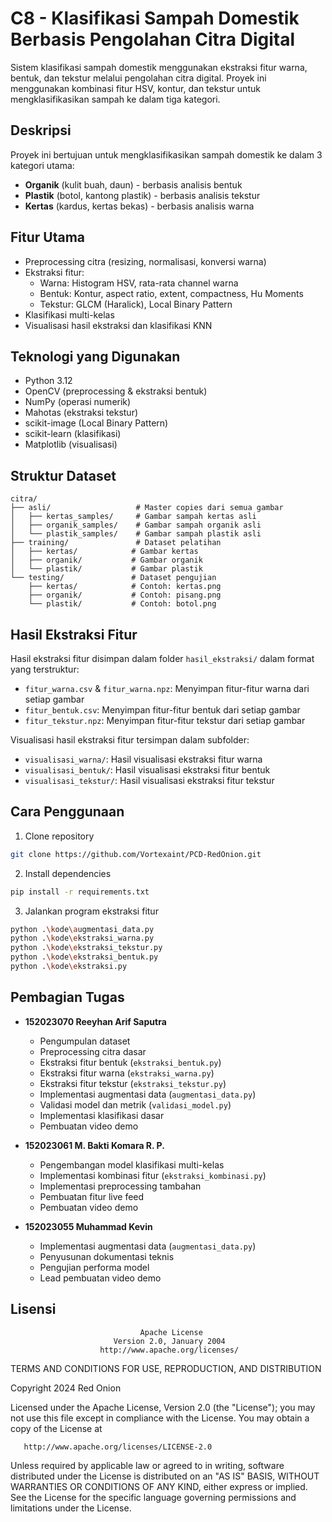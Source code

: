 # C8 - Klasifikasi Sampah Domestik Berbasis Pengolahan Citra Digital

Sistem klasifikasi sampah domestik menggunakan ekstraksi fitur warna, bentuk, dan tekstur melalui pengolahan citra digital. Proyek ini menggunakan kombinasi fitur HSV, kontur, dan tekstur untuk mengklasifikasikan sampah ke dalam tiga kategori.

## Deskripsi

Proyek ini bertujuan untuk mengklasifikasikan sampah domestik ke dalam 3 kategori utama:
- **Organik** (kulit buah, daun) - berbasis analisis bentuk
- **Plastik** (botol, kantong plastik) - berbasis analisis tekstur
- **Kertas** (kardus, kertas bekas) - berbasis analisis warna

## Fitur Utama

- Preprocessing citra (resizing, normalisasi, konversi warna)
- Ekstraksi fitur:
  - Warna: Histogram HSV, rata-rata channel warna
  - Bentuk: Kontur, aspect ratio, extent, compactness, Hu Moments
  - Tekstur: GLCM (Haralick), Local Binary Pattern
- Klasifikasi multi-kelas
- Visualisasi hasil ekstraksi dan klasifikasi KNN

## Teknologi yang Digunakan

- Python 3.12
- OpenCV (preprocessing & ekstraksi bentuk)
- NumPy (operasi numerik)
- Mahotas (ekstraksi tekstur)
- scikit-image (Local Binary Pattern)
- scikit-learn (klasifikasi)
- Matplotlib (visualisasi)

## Struktur Dataset

```
citra/
├── asli/                   # Master copies dari semua gambar
│   ├── kertas_samples/     # Gambar sampah kertas asli
│   ├── organik_samples/    # Gambar sampah organik asli
│   └── plastik_samples/    # Gambar sampah plastik asli
├── training/               # Dataset pelatihan
│   ├── kertas/            # Gambar kertas
│   ├── organik/           # Gambar organik
│   └── plastik/           # Gambar plastik
└── testing/               # Dataset pengujian
    ├── kertas/            # Contoh: kertas.png
    ├── organik/           # Contoh: pisang.png
    └── plastik/           # Contoh: botol.png
```

## Hasil Ekstraksi Fitur

Hasil ekstraksi fitur disimpan dalam folder `hasil_ekstraksi/` dalam format yang terstruktur:
- `fitur_warna.csv` & `fitur_warna.npz`: Menyimpan fitur-fitur warna dari setiap gambar
- `fitur_bentuk.csv`: Menyimpan fitur-fitur bentuk dari setiap gambar
- `fitur_tekstur.npz`: Menyimpan fitur-fitur tekstur dari setiap gambar

Visualisasi hasil ekstraksi fitur tersimpan dalam subfolder:
- `visualisasi_warna/`: Hasil visualisasi ekstraksi fitur warna
- `visualisasi_bentuk/`: Hasil visualisasi ekstraksi fitur bentuk
- `visualisasi_tekstur/`: Hasil visualisasi ekstraksi fitur tekstur

## Cara Penggunaan

1. Clone repository
```bash
git clone https://github.com/Vortexaint/PCD-RedOnion.git
```

2. Install dependencies
```bash
pip install -r requirements.txt
```

3. Jalankan program ekstraksi fitur
```bash
python .\kode\augmentasi_data.py
python .\kode\ekstraksi_warna.py
python .\kode\ekstraksi_tekstur.py
python .\kode\ekstraksi_bentuk.py
python .\kode\ekstraksi.py
```

## Pembagian Tugas

- **152023070 Reeyhan Arif Saputra**
  - Pengumpulan dataset
  - Preprocessing citra dasar
  - Ekstraksi fitur bentuk (`ekstraksi_bentuk.py`)
  - Ekstraksi fitur warna (`ekstraksi_warna.py`)
  - Ekstraksi fitur tekstur (`ekstraksi_tekstur.py`)
  - Implementasi augmentasi data (`augmentasi_data.py`)
  - Validasi model dan metrik (`validasi_model.py`)
  - Implementasi klasifikasi dasar
  - Pembuatan video demo

- **152023061 M. Bakti Komara R. P.**
  - Pengembangan model klasifikasi multi-kelas
  - Implementasi kombinasi fitur (`ekstraksi_kombinasi.py`)
  - Implementasi preprocessing tambahan
  - Pembuatan fitur live feed
  - Pembuatan video demo

- **152023055 Muhammad Kevin**
  - Implementasi augmentasi data (`augmentasi_data.py`)
  - Penyusunan dokumentasi teknis
  - Pengujian performa model
  - Lead pembuatan video demo

## Lisensi

                                 Apache License
                           Version 2.0, January 2004
                        http://www.apache.org/licenses/

   TERMS AND CONDITIONS FOR USE, REPRODUCTION, AND DISTRIBUTION

   Copyright 2024 Red Onion

   Licensed under the Apache License, Version 2.0 (the "License");
   you may not use this file except in compliance with the License.
   You may obtain a copy of the License at

       http://www.apache.org/licenses/LICENSE-2.0

   Unless required by applicable law or agreed to in writing, software
   distributed under the License is distributed on an "AS IS" BASIS,
   WITHOUT WARRANTIES OR CONDITIONS OF ANY KIND, either express or implied.
   See the License for the specific language governing permissions and
   limitations under the License.
